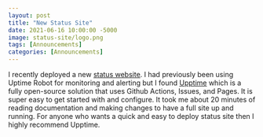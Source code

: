 ```yaml
---
layout: post
title: "New Status Site"
date: 2021-06-16 10:00:00 -5000
image: status-site/logo.png
tags: [Announcements]
categories: [Announcements]
---
```

I recently deployed a new [status website](https://status.jwhite.network). I had previously been using Uptime Robot for monitoring and alerting but I found [Upptime](https://github.com/upptime/upptime) which is a fully open-source solution that uses Github Actions, Issues, and Pages. It is super easy to get started with and configure. It took me about 20 minutes of reading documentation and making changes to have a full site up and running. For anyone who wants a quick and easy to deploy status site then I highly recommend Upptime.
